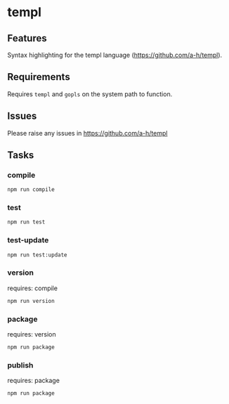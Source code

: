 # templ

## Features

Syntax highlighting for the templ language (https://github.com/a-h/templ).

## Requirements

Requires `templ` and `gopls` on the system path to function.

## Issues

Please raise any issues in https://github.com/a-h/templ

## Tasks

### compile

```sh
npm run compile
```

### test

```sh
npm run test
```

### test-update

```sh
npm run test:update
```

### version

requires: compile

```sh
npm run version
```

### package

requires: version

```sh
npm run package
```

### publish

requires: package

```sh
npm run package
```
